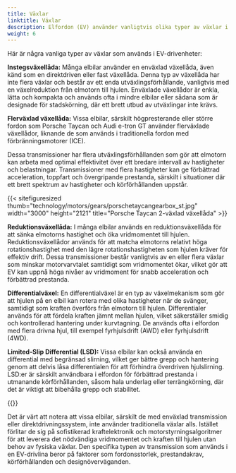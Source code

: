 ```yaml
---
title: Växlar
linktitle: Växlar
description: Elfordon (EV) använder vanligtvis olika typer av växlar i sina drivenheter, beroende på fordonets specifika design och krav.
weight: 6
---
```

<!-- markdownlint-disable MD033 -->
Här är några vanliga typer av växlar som används i EV-drivenheter:

**Instegsväxellåda:** Många elbilar använder en enväxlad växellåda, även känd som en direktdriven eller fast växellåda. Denna typ av växellåda har inte flera växlar och består av ett enda utväxlingsförhållande, vanligtvis med en växelreduktion från elmotorn till hjulen. Enväxlade växellådor är enkla, lätta och kompakta och används ofta i mindre elbilar eller sådana som är designade för stadskörning, där ett brett utbud av utväxlingar inte krävs.

**Flerväxlad växellåda:** Vissa elbilar, särskilt högpresterande eller större fordon som Porsche Taycan och Audi e-tron GT använder flerväxlade växellådor, liknande de som används i traditionella fordon med förbränningsmotorer (ICE).

Dessa transmissioner har flera utväxlingsförhållanden som gör att elmotorn kan arbeta med optimal effektivitet över ett bredare intervall av hastigheter och belastningar. Transmissioner med flera hastigheter kan ge förbättrad acceleration, toppfart och övergripande prestanda, särskilt i situationer där ett brett spektrum av hastigheter och körförhållanden uppstår.

{{< sitefiguresized thumb="technology/motors/gears/porschetaycangearbox_st.jpg" width="3000" height="2121" title="Porsche Taycan 2-växlad växellåda" >}}

**Reduktionsväxellåda:** I många elbilar används en reduktionsväxellåda för att sänka elmotorns hastighet och öka vridmomentet till hjulen. Reduktionsväxellådor används för att matcha elmotorns relativt höga rotationshastighet med den lägre rotationshastigheten som hjulen kräver för effektiv drift. Dessa transmissioner består vanligtvis av en eller flera växlar som minskar motorvarvtalet samtidigt som vridmomentet ökar, vilket gör att EV kan uppnå höga nivåer av vridmoment för snabb acceleration och förbättrad prestanda.

**Differentialväxel:** En differentialväxel är en typ av växelmekanism som gör att hjulen på en elbil kan rotera med olika hastigheter när de svänger, samtidigt som kraften överförs från elmotorn till hjulen. Differentialer används för att fördela kraften jämnt mellan hjulen, vilket säkerställer smidig och kontrollerad hantering under kurvtagning. De används ofta i elfordon med flera drivna hjul, till exempel fyrhjulsdrift (AWD) eller fyrhjulsdrift (4WD).

**Limited-Slip Differential (LSD):** Vissa elbilar kan också använda en differential med begränsad slirning, vilket ger bättre grepp och hantering genom att delvis låsa differentialen för att förhindra överdriven hjulslirning. LSD:er är särskilt användbara i elfordon för förbättrad prestanda i utmanande körförhållanden, såsom hala underlag eller terrängkörning, där det är viktigt att bibehålla grepp och stabilitet.

{{<evkxdisplayaddarticle />}}

Det är värt att notera att vissa elbilar, särskilt de med enväxlad transmission eller direktdrivningssystem, inte använder traditionella växlar alls. Istället förlitar de sig på sofistikerad kraftelektronik och motorstyrningsalgoritmer för att leverera det nödvändiga vridmomentet och kraften till hjulen utan behov av fysiska växlar. Den specifika typen av transmission som används i en EV-drivlina beror på faktorer som fordonsstorlek, prestandakrav, körförhållanden och designöverväganden.
